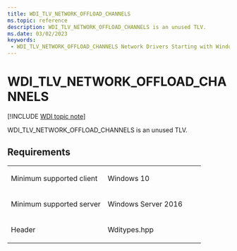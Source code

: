 ```yaml
---
title: WDI_TLV_NETWORK_OFFLOAD_CHANNELS
ms.topic: reference
description: WDI_TLV_NETWORK_OFFLOAD_CHANNELS is an unused TLV.
ms.date: 03/02/2023
keywords:
 - WDI_TLV_NETWORK_OFFLOAD_CHANNELS Network Drivers Starting with Windows Vista
---
```


# WDI\_TLV\_NETWORK\_OFFLOAD\_CHANNELS

[!INCLUDE [WDI topic note](../includes/wdi-version-warning.md)]


WDI\_TLV\_NETWORK\_OFFLOAD\_CHANNELS is an unused TLV.

## Requirements

<table>
<colgroup>
<col width="50%" />
<col width="50%" />
</colgroup>
<tbody>
<tr class="odd">
<td><p>Minimum supported client</p></td>
<td><p>Windows 10</p></td>
</tr>
<tr class="even">
<td><p>Minimum supported server</p></td>
<td><p>Windows Server 2016</p></td>
</tr>
<tr class="odd">
<td><p>Header</p></td>
<td>Wditypes.hpp</td>
</tr>
</tbody>
</table>

 

 




